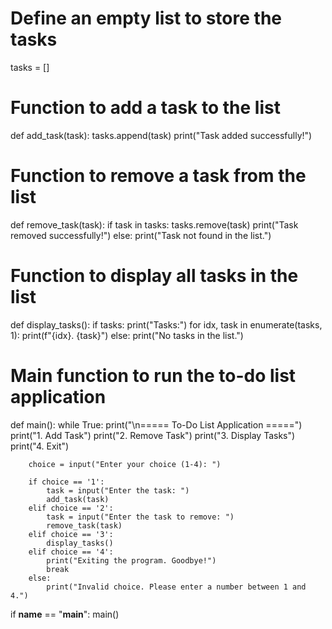 # Define an empty list to store the tasks
tasks = []

# Function to add a task to the list
def add_task(task):
    tasks.append(task)
    print("Task added successfully!")

# Function to remove a task from the list
def remove_task(task):
    if task in tasks:
        tasks.remove(task)
        print("Task removed successfully!")
    else:
        print("Task not found in the list.")

# Function to display all tasks in the list
def display_tasks():
    if tasks:
        print("Tasks:")
        for idx, task in enumerate(tasks, 1):
            print(f"{idx}. {task}")
    else:
        print("No tasks in the list.")

# Main function to run the to-do list application
def main():
    while True:
        print("\n===== To-Do List Application =====")
        print("1. Add Task")
        print("2. Remove Task")
        print("3. Display Tasks")
        print("4. Exit")

        choice = input("Enter your choice (1-4): ")

        if choice == '1':
            task = input("Enter the task: ")
            add_task(task)
        elif choice == '2':
            task = input("Enter the task to remove: ")
            remove_task(task)
        elif choice == '3':
            display_tasks()
        elif choice == '4':
            print("Exiting the program. Goodbye!")
            break
        else:
            print("Invalid choice. Please enter a number between 1 and 4.")
if __name__ == "__main__":
    main()
